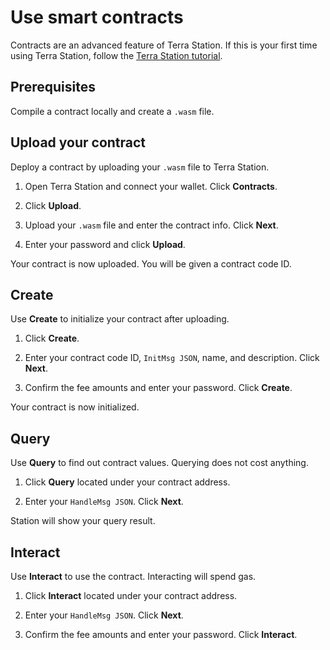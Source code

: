 # Use smart contracts

Contracts are an advanced feature of Terra Station. If this is your first time using Terra Station, follow the [Terra Station tutorial](/Tutorials/Get-started/Terra-station-desktop.md).

## Prerequisites

Compile a contract locally and create a `.wasm` file.  

## Upload your contract

Deploy a contract by uploading your `.wasm` file to Terra Station.

1. Open Terra Station and connect your wallet. Click **Contracts**.

2. Click **Upload**.

3. Upload your `.wasm` file and enter the contract info. Click **Next**.

4. Enter your password and click **Upload**.

Your contract is now uploaded. You will be given a contract code ID.

## Create

Use **Create** to initialize your contract after uploading.

1. Click **Create**.

2. Enter your contract code ID, `InitMsg JSON`, name, and description. Click **Next**.

3. Confirm the fee amounts and enter your password. Click **Create**.

Your contract is now initialized.

## Query

Use **Query** to find out contract values. Querying does not cost anything.

1. Click **Query** located under your contract address.

2. Enter your `HandleMsg JSON`. Click **Next**.

Station will show your query result.

## Interact

Use **Interact** to use the contract. Interacting will spend gas.

1. Click **Interact** located under your contract address.

2. Enter your `HandleMsg JSON`. Click **Next**.

3. Confirm the fee amounts and enter your password. Click **Interact**.
